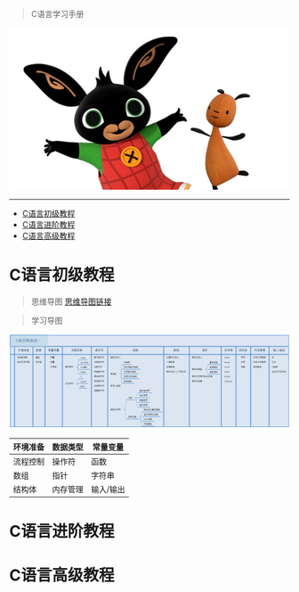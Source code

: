 > C语言学习手册



![](Image/ABasic/bing_bunny.jpg)



---


- [C语言初级教程](#c语言初级教程)
- [C语言进阶教程](#c语言进阶教程)
- [C语言高级教程](#c语言高级教程)

# C语言初级教程


> 思维导图 [思维导图链接](ABasic/C语言知识点.xmind)

> 学习导图

![](Image/ABasic/Banner.PNG)

| 环境准备 | 数据类型 | 常量变量  |
| -------- | -------- | --------- |
| 流程控制 | 操作符   | 函数      |
| 数组     | 指针     | 字符串    |
| 结构体   | 内存管理 | 输入/输出 |




# C语言进阶教程




# C语言高级教程